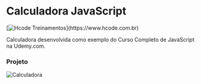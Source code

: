 # Calculadora JavaScript

[![Hcode Treinamentos]([https://www.hcode.com.br/res/img/hcode-200x100.png](https://www.hcode.com.br/))](https://www.hcode.com.br)

Calculadora desenvolvida como exemplo do Curso Completo de JavaScript na Udemy.com.

### Projeto
![Calculadora](https://firebasestorage.googleapis.com/v0/b/hcode-com-br.appspot.com/o/calculadora-hcode.jpg?alt=media&token=5406aa3f-b965-401c-9b4e-654609c78b33)
